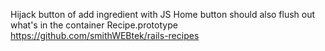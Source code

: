 
Hijack button of add ingredient with JS
Home button should also flush out what's in the container
Recipe.prototype
https://github.com/smithWEBtek/rails-recipes

